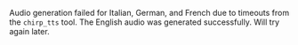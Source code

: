 Audio generation failed for Italian, German, and French due to timeouts from the `chirp_tts` tool. The English audio was generated successfully. Will try again later.